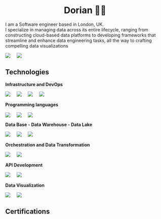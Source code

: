 <h1 align='center'> Dorian 👨‍💻 </h1>

<p align='left'>
  I am a Software engineer based in London, UK. <br>
  I specialize in managing data across its entire lifecycle, ranging from constructing cloud-based data platforms to developing frameworks that streamline and enhance data engineering tasks, all the way to crafting compelling data visualizations
</p>

<p align='left'>
  <a href="https://dorianbg.github.io/"><img src="https://img.shields.io/badge/website-000000?style=for-the-badge&logo=About.me&logoColor=white" /></a>&nbsp;&nbsp;&nbsp;&nbsp; <a href="https://www.linkedin.com/in/dorianbg"><img src="https://img.shields.io/badge/linkedin-%230077B5.svg?&style=for-the-badge&logo=linkedin&logoColor=white" /></a>&nbsp;&nbsp;&nbsp;&nbsp;
</p>

## Technologies

**Infrastructure and DevOps**
<p align='left'>
    <img src="https://img.shields.io/static/v1?style=for-the-badge&message=Microsoft+Azure&color=0078D4&logo=Microsoft+Azure&logoColor=FFFFFF&label=" />&nbsp;&nbsp;&nbsp;&nbsp;
    <img src="https://img.shields.io/static/v1?style=for-the-badge&message=Kubernetes&color=326CE5&logo=Kubernetes&logoColor=FFFFFF&label=" />&nbsp;&nbsp;&nbsp;&nbsp;
    <img src="https://img.shields.io/static/v1?style=for-the-badge&message=Helm&color=0F1689&logo=Helm&logoColor=FFFFFF&label=" />&nbsp;&nbsp;&nbsp;&nbsp;
    <img src="https://img.shields.io/badge/docker-%230db7ed.svg?style=for-the-badge&logo=docker&logoColor=white" />&nbsp;&nbsp;&nbsp;&nbsp;
</p>

**Programming languages**
<p align='left'>
    <img style="vertical-align:middle" src="https://img.shields.io/badge/python-3670A0?style=for-the-badge&logo=python&logoColor=ffffff" />&nbsp;&nbsp;&nbsp;&nbsp;
    <img style="vertical-align:middle"src="https://img.shields.io/badge/sql-878280?style=for-the-badge&logo=sql&logoColor=ffffff" />&nbsp;&nbsp;&nbsp;&nbsp;
    <img style="vertical-align:middle" src="https://img.shields.io/badge/Java-ED8B00?style=for-the-badge&logo=openjdk&logoColor=white" />&nbsp;&nbsp;&nbsp;&nbsp;
</p>

**Data Base - Data Warehouse - Data Lake**
<p align='left'>
  <img src="https://img.shields.io/badge/PostgreSQL-blue.svg?&style=for-the-badge&logo=postgresql&logoColor=white" />&nbsp;&nbsp;&nbsp;&nbsp;
  <img src="https://img.shields.io/static/v1?style=for-the-badge&message=DuckDB&color=222222&logo=DuckDB&logoColor=FFF000&label=" />&nbsp;&nbsp;&nbsp;&nbsp;
  <img src="https://img.shields.io/static/v1?style=for-the-badge&message=Snowflake&color=222222&logo=Snowflake&logoColor=29B5E8&label=" />&nbsp;&nbsp;&nbsp;&nbsp;
</p>

**Orchestration and Data Transformation**
<p align='left'>
  <img src="https://img.shields.io/badge/Apache_Airflow-2f8780.svg?&style=for-the-badge&logo=apache-airflow" />&nbsp;&nbsp;&nbsp;&nbsp;
  <a href="https://www.getdbt.com/"><img src="https://img.shields.io/badge/dbt-de5d40.svg?&style=for-the-badge&logo=dbt&logoColor=white" /></a>&nbsp;&nbsp;&nbsp;&nbsp;
</p>

**API Development**
<p align='left'>
  <a href="https://fastapi.tiangolo.com/"><img src="https://img.shields.io/badge/fastapi-2a7358.svg?&style=for-the-badge&logo=fastapi&logoColor=white" /></a>&nbsp;&nbsp;&nbsp;&nbsp;
  <a href="https://spring.io//"><img src="https://img.shields.io/static/v1?style=for-the-badge&message=Spring+Boot&color=6DB33F&logo=Spring+Boot&logoColor=FFFFFF&label=" /></a>&nbsp;&nbsp;&nbsp;&nbsp;
</p>

**Data Visualization**
<p align='left'>
  <a href="https://plotly.com/"><img src="https://img.shields.io/badge/plotly_dash-3670A0.svg?&style=for-the-badge&logo=plotly&logoColor=white" /></a>&nbsp;&nbsp;&nbsp;&nbsp;
  <a href="https://streamlit.io/"><img src="https://img.shields.io/badge/streamlit-red.svg?&style=for-the-badge&logo=streamlit&logoColor=white" /></a>&nbsp;&nbsp;&nbsp;&nbsp;
</p>

## Certifications
